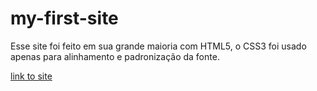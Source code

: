 # my-first-site

Esse site foi feito em sua grande maioria com HTML5, o CSS3 foi usado apenas para alinhamento e padronização da fonte.

<a href="https://natharaujos.github.io/first-site/" taget="_blank" rel="external">link to site</a>
